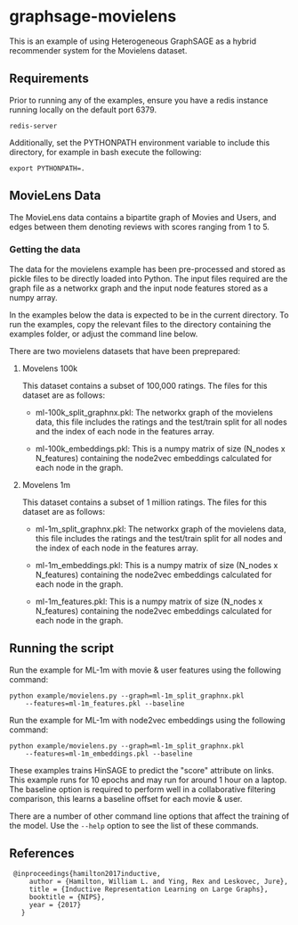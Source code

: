 # graphsage-movielens

This is an example of using Heterogeneous GraphSAGE as a hybrid recommender
system for the Movielens dataset.


## Requirements
Prior to running any of the examples, ensure you have a redis instance running
locally on the default port 6379.
```commandline
redis-server
```

Additionally, set the PYTHONPATH environment variable to include this directory,
for example in bash execute the following:
```commandline
export PYTHONPATH=.
```

## MovieLens Data

The MovieLens data contains a bipartite graph of Movies and Users, and edges
between them denoting reviews with scores  ranging from 1 to 5.

### Getting the data

The data for the movielens example has been pre-processed and stored as pickle
files to be directly loaded into Python. The input files required are the
graph file as a networkx graph and the input node features stored as a numpy
array.

In the examples below the data is expected to be in the current directory.
To run the examples, copy the relevant files to the directory containing
the examples folder, or adjust the command line below.

There are two movielens datasets that have been preprepared:

1. Movelens 100k

    This dataset contains a subset of 100,000 ratings. The files for this dataset
    are as follows:

     * ml-100k_split_graphnx.pkl:
        The networkx graph of the movielens data, this file includes the ratings
        and the test/train split for all nodes and the index of each node in the
        features array.  

     * ml-100k_embeddings.pkl:
        This is a numpy matrix of size (N_nodes x N_features) containing the
        node2vec embeddings calculated for each node in the graph.

2. Movelens 1m

    This dataset contains a subset of 1 million ratings. The files for this dataset
    are as follows:

     * ml-1m_split_graphnx.pkl:
        The networkx graph of the movielens data, this file includes the ratings
        and the test/train split for all nodes and the index of each node in the
        features array.  

     * ml-1m_embeddings.pkl:
        This is a numpy matrix of size (N_nodes x N_features) containing the
        node2vec embeddings calculated for each node in the graph.

     * ml-1m_features.pkl:
        This is a numpy matrix of size (N_nodes x N_features) containing the
        node2vec embeddings calculated for each node in the graph.

## Running the script

Run the example for ML-1m with movie & user features using the following command:
```
python example/movielens.py --graph=ml-1m_split_graphnx.pkl
    --features=ml-1m_features.pkl --baseline
```

Run the example for ML-1m with node2vec embeddings using the following command:
```
python example/movielens.py --graph=ml-1m_split_graphnx.pkl
    --features=ml-1m_embeddings.pkl --baseline
```

These examples trains HinSAGE to predict the "score" attribute on links. This
example runs for 10 epochs and may run for  around 1 hour on a laptop. The
baseline option is required to perform well in a collaborative filtering
comparison, this learns a baseline offset for each movie & user.

There are a number of other command line options that affect the training of the
model.  Use the `--help` option to see the list of these commands.

## References

```
 @inproceedings{hamilton2017inductive,
     author = {Hamilton, William L. and Ying, Rex and Leskovec, Jure},
     title = {Inductive Representation Learning on Large Graphs},
     booktitle = {NIPS},
     year = {2017}
   }
```
